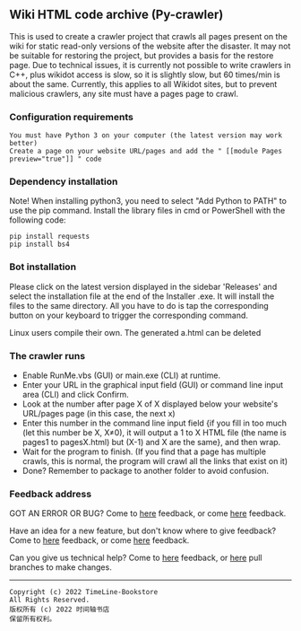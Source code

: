 ## Wiki HTML code archive (Py-crawler)

This is used to create a crawler project that crawls all pages present on the wiki for static read-only versions of the website after the disaster. It may not be suitable for restoring the project, but provides a basis for the restore page.
Due to technical issues, it is currently not possible to write crawlers in C++, plus wikidot access is slow, so it is slightly slow, but 60 times/min is about the same.
Currently, this applies to all Wikidot sites, but to prevent malicious crawlers, any site must have a pages page to crawl.

### **Configuration requirements**
```
You must have Python 3 on your computer (the latest version may work better)
Create a page on your website URL/pages and add the " [[module Pages preview="true"]] " code
```

### **Dependency installation**
Note! When installing python3, you need to select "Add Python to PATH" to use the pip command.
Install the library files in cmd or PowerShell with the following code:
```
pip install requests
pip install bs4
```

### **Bot installation**
Please click on the latest version displayed in the sidebar 'Releases' and select the installation file at the end of the Installer .exe. It will install the files to the same directory. All you have to do is tap the corresponding button on your keyboard to trigger the corresponding command.

Linux users compile their own. The generated a.html can be deleted

### **The crawler runs**
* Enable RunMe.vbs (GUI) or main.exe (CLI) at runtime.
* Enter your URL in the graphical input field (GUI) or command line input area (CLI) and click Confirm.
* Look at the number after page X of X displayed below your website's URL/pages page (in this case, the next x)
* Enter this number in the command line input field {if you fill in too much (let this number be X, X≠0), it will output a 1 to X HTML file (the name is pages1 to pagesX.html) but (X-1) and X are the same}, and then wrap.
* Wait for the program to finish. (If you find that a page has multiple crawls, this is normal, the program will crawl all the links that exist on it)
* Done? Remember to package to another folder to avoid confusion.

### **Feedback address**
GOT AN ERROR OR BUG? Come to [here](http://ld-private-website.wikidot.com/forum/c-7602918/pyc) feedback, or come [here](https://github.com/TimeLine-Bookstore/Py-crawler/issues) feedback.

Have an idea for a new feature, but don't know where to give feedback? Come to [here](http://ld-private-website.wikidot.com/forum/t-15402049/pyc-1-1-0-1-9) feedback, or come [here](https://github.com/TimeLine-Bookstore/Py-crawler/issues) feedback.

Can you give us technical help? Come to [here](http://ld-private-website.wikidot.com/forum/c-7602920/) feedback, or [here](https://github.com/TimeLine-Bookstore/Py-crawler/fork) pull branches to make changes.

----------
```
Copyright (c) 2022 TimeLine-Bookstore
All Rights Reserved.
版权所有 (c) 2022 时间轴书店
保留所有权利。
```
